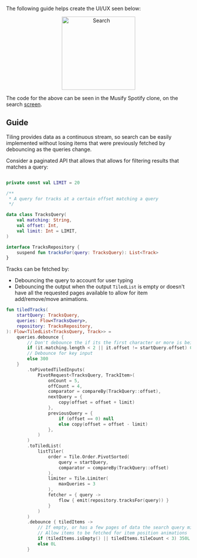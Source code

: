The following guide helps create the UI/UX seen below:

<p align="center">
    <img src="../../images/search.gif" alt="Search" width="200"/>
</p>

The code for the above can be seen in the Musify Spotify clone, on the search
[screen](https://github.com/tunjid/Musify/blob/main/app/src/main/java/com/example/musify/ui/screens/podcastshowdetailscreen/StateProduction.kt).

## Guide

Tiling provides data as a continuous stream, so search can be easily implemented without losing
items that were previously fetched by debouncing as the queries change.

Consider a paginated API that allows that allows for filtering results that matches a query:

```kotlin

private const val LIMIT = 20

/**
 * A query for tracks at a certain offset matching a query
 */

data class TracksQuery(
    val matching: String,
    val offset: Int,
    val limit: Int = LIMIT,
)

interface TracksRepository {
    suspend fun tracksFor(query: TracksQuery): List<Track>
}
```

Tracks can be fetched by:

* Debouncing the query to account for user typing
* Debouncing the output when the output `TiledList` is empty or doesn't have all the requested pages available to allow for item add/remove/move animations.

```kotlin
fun tiledTracks(
    startQuery: TracksQuery,
    queries: Flow<TracksQuery>,
    repository: TracksRepository,
): Flow<TiledList<TracksQuery, Track>> =
    queries.debounce {
        // Don't debounce the if its the first character or more is being loaded
        if (it.matching.length < 2 || it.offset != startQuery.offset) 0
        // Debounce for key input
        else 300
    }
        .toPivotedTiledInputs(
            PivotRequest<TracksQuery, TrackItem>(
                onCount = 5,
                offCount = 4,
                comparator = compareBy(TrackQuery::offset),
                nextQuery = {
                    copy(offset = offset + limit)
                },
                previousQuery = {
                    if (offset == 0) null
                    else copy(offset = offset - limit)
                },
            )
        )
        .toTiledList(
            listTiler(
                order = Tile.Order.PivotSorted(
                    query = startQuery,
                    comparator = compareBy(TrackQuery::offset)
                ),
                limiter = Tile.Limiter(
                    maxQueries = 3
                ),
                fetcher = { query ->
                    flow { emit(repository.tracksFor(query)) }
                }
            )
        )
        .debounce { tiledItems ->
            // If empty, or has a few pages of data the search query might have just changed.
            // Allow items to be fetched for item position animations
            if (tiledItems.isEmpty() || tiledItems.tileCount < 3) 350L
            else 0L
        }
```
